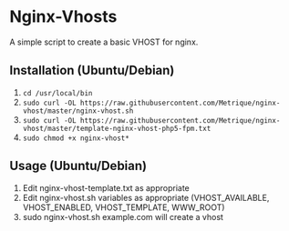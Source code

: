 # Nginx-Vhosts
 
A simple script to create a basic VHOST for nginx.

## Installation (Ubuntu/Debian)

1. `cd /usr/local/bin`
2. `sudo curl -OL https://raw.githubusercontent.com/Metrique/nginx-vhost/master/nginx-vhost.sh`
3. `sudo curl -OL https://raw.githubusercontent.com/Metrique/nginx-vhost/master/template-nginx-vhost-php5-fpm.txt`
4. `sudo chmod +x nginx-vhost*`

## Usage (Ubuntu/Debian)
1. Edit nginx-vhost-template.txt as appropriate
3. Edit nginx-vhost.sh variables as appropriate (VHOST_AVAILABLE, VHOST_ENABLED, VHOST_TEMPLATE, WWW_ROOT)
4. sudo nginx-vhost.sh example.com will create a vhost